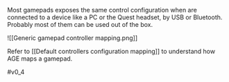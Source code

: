 Most gamepads exposes the same control configuration when are connected to a device like a PC or the Quest headset, by USB or Bluetooth. Probably most of them can be used out of the box.

![[Generic gamepad controller mapping.png]]

Refer to [[Default controllers configuration mapping]] to understand how AGE maps a gamepad.

#v0_4 